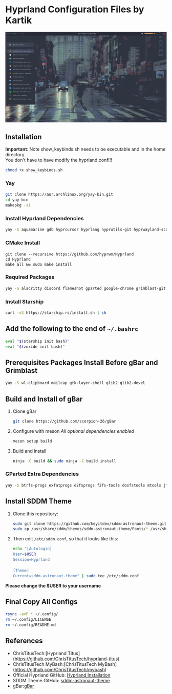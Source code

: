 # Hyprland Configuration Files by Kartik

![Screenshot](https://github.com/KartikAkolia/KAHyprland/blob/main/desktop.png)

## Installation

**Important**: Note show_keybinds.sh needs to be executable and in the home directory.  
You don't have to have modify the hyprland.conf!!!

```bash
chmod +x show_keybinds.sh
```

### Yay
```bash
git clone https://aur.archlinux.org/yay-bin.git
cd yay-bin
makepkg -si
```

### Install Hyprland Dependencies
```bash
yay -S aquamarine gdb hyprcursor hyprlang hyprutils-git hyprwayland-scanner libdisplay-info libfixes libinput libliftoff libxcb libxcomposite libxkbcommon libxrender meson ninja pango pixman seatd tomlplusplus wayland-protocols xcb-proto xcb-util xcb-util-errors xcb-util-keysyms xcb-util-wm xorg-xinput xorg-xwayland
```

### CMake Install 
```
git clone --recursive https://github.com/hyprwm/Hyprland
cd Hyprland
make all && sudo make install
```

### Required Packages
```bash
yay -S alacritty discord flameshot gparted google-chrome grimblast-git nwg-look pamixer papirus-icon-theme pavucontrol rsync rofi sddm-git thunar thunar-archive-plugin thunar-media-tags-plugin thunar-shares-plugin thunar-vcs-plugin thunar-volman zoxide fzf swww
```

### Install Starship
```bash
curl -sS https://starship.rs/install.sh | sh
```

## Add the following to the end of `~/.bashrc`
```bash
eval "$(starship init bash)"
eval "$(zoxide init bash)"
```

## Prerequisites Packages Install Before gBar and Grimblast
```bash
yay -S wl-clipboard mailcap gtk-layer-shell glib2 glib2-devel
```

## Build and Install of gBar

1. Clone gBar
    ```sh
    git clone https://github.com/scorpion-26/gBar
    ```
2. Configure with meson
    *All optional dependencies enabled*
    ```bash
    meson setup build
    ```
3. Build and install
    ```bash
    ninja -C build && sudo ninja -C build install
    ```

### GParted Extra Dependencies
```bash
yay -S btrfs-progs exfatprogs e2fsprogs f2fs-tools dosfstools mtools jfsutils util-linux nilfs-utils ntfs-3g udftools xfsprogs xfsdump lvm2
```

## Install SDDM Theme

1. Clone this repository:
    ```bash
    sudo git clone https://github.com/keyitdev/sddm-astronaut-theme.git /usr/share/sddm/themes/sddm-astronaut-theme
    sudo cp /usr/share/sddm/themes/sddm-astronaut-theme/Fonts/* /usr/share/fonts/
    ```

2. Then edit `/etc/sddm.conf`, so that it looks like this:
    ```bash
    echo "[Autologin]
    User=$USER
    Session=Hyprland

    [Theme]
    Current=sddm-astronaut-theme" | sudo tee /etc/sddm.conf
    ```

**Please change the $USER to your username**

## Final Copy All Configs

```bash
rsync -avP * ~/.config/
rm ~/.config/LICENSE
rm ~/.config/README.md
```

## References
- ChrisTitusTech:[Hyprland Titus] (https://github.com/ChrisTitusTech/hyprland-titus)
- ChrisTitusTech MyBash:[ChrisTitusTech MyBash] (https://github.com/ChrisTitusTech/mybash) 
- Official Hyprland GitHub: [Hyprland Installation](https://wiki.hyprland.org/Getting-Started/Installation/)
- SDDM Theme GitHub: [sddm-astronaut-theme](https://github.com/Keyitdev/sddm-astronaut-theme)
- gBar:[gBar](https://github.com/scorpion-26/gBar)


